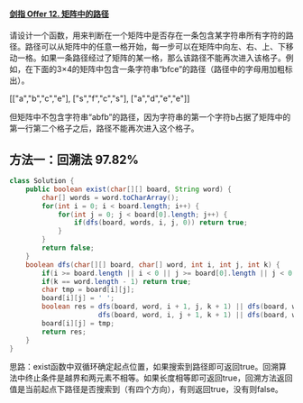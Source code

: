 #### [剑指 Offer 12. 矩阵中的路径](https://leetcode-cn.com/problems/ju-zhen-zhong-de-lu-jing-lcof/)

请设计一个函数，用来判断在一个矩阵中是否存在一条包含某字符串所有字符的路径。路径可以从矩阵中的任意一格开始，每一步可以在矩阵中向左、右、上、下移动一格。如果一条路径经过了矩阵的某一格，那么该路径不能再次进入该格子。例如，在下面的3×4的矩阵中包含一条字符串“bfce”的路径（路径中的字母用加粗标出）。

[["a","b","c","e"],
["s","f","c","s"],
["a","d","e","e"]]

但矩阵中不包含字符串“abfb”的路径，因为字符串的第一个字符b占据了矩阵中的第一行第二个格子之后，路径不能再次进入这个格子。



## 方法一：回溯法 97.82%

```java
class Solution {
    public boolean exist(char[][] board, String word) {
        char[] words = word.toCharArray();
        for(int i = 0; i < board.length; i++) {
            for(int j = 0; j < board[0].length; j++) {
                if(dfs(board, words, i, j, 0)) return true;
            }
        }
        return false;
    }
    boolean dfs(char[][] board, char[] word, int i, int j, int k) {
        if(i >= board.length || i < 0 || j >= board[0].length || j < 0 || board[i][j] != word[k]) return false;
        if(k == word.length - 1) return true;
        char tmp = board[i][j];
        board[i][j] = ' ';
        boolean res = dfs(board, word, i + 1, j, k + 1) || dfs(board, word, i - 1, j, k + 1) || 
                      dfs(board, word, i, j + 1, k + 1) || dfs(board, word, i , j - 1, k + 1);
        board[i][j] = tmp;
        return res;
    }
}
```

思路：exist函数中双循环确定起点位置，如果搜索到路径即可返回true。回溯算法中终止条件是越界和两元素不相等。如果长度相等即可返回true，回溯方法返回值是当前起点下路径是否搜索到（有四个方向），有则返回true，没有则false。